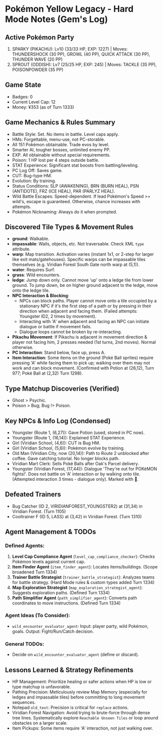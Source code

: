# Pokémon Yellow Legacy - Hard Mode Notes (Gem's Log)

## Active Pokémon Party
1. SPARKY (PIKACHU): Lv10 (33/33 HP, EXP: 1227) | Moves: THUNDERSHOCK (30 PP), GROWL (40 PP), QUICK ATTACK (30 PP), THUNDER WAVE (20 PP)
2. SPROUT (ODDISH): Lv7 (25/25 HP, EXP: 245) | Moves: TACKLE (35 PP), POISONPOWDER (35 PP)

## Game State
- Badges: 0
- Current Level Cap: 12
- Money: ¥353 (as of Turn 1333)

## Game Mechanics & Rules Summary
- Battle Style: Set. No items in battle. Level caps apply.
- HMs: Forgettable, menu-use, not PC-storable.
- All 151 Pokémon obtainable. Trade evos by level.
- Smarter AI, tougher bosses, unlimited enemy PP.
- EXP. All obtainable without special requirements.
- Poison: 1 HP lost per 4 steps outside battle.
- STAT Experience: Significant stat boosts from battling/leveling.
- PC Log Off: Saves game.
- CUT: Bug-type HM.
- Evolution: By training.
- Status Conditions: SLP (AWAKENING), BRN (BURN HEAL), PSN (ANTIDOTE), FRZ (ICE HEAL), PAR (PARLYZ HEAL).
- Wild Battle Escapes: Speed-dependent. If lead Pokémon's Speed >= wild's, escape is guaranteed. Otherwise, chance increases with attempts.
- Pokémon Nicknaming: Always do it when prompted.

## Discovered Tile Types & Movement Rules
- **ground**: Walkable.
- **impassable**: Walls, objects, etc. Not traversable. Check XML `type` attribute.
- **warp**: Map transition. Activation varies (instant 1x1, or 2-step for larger like exit mats/gatehouses). Specific warps can be impassable tiles themselves (e.g. Viridian Forest South Gate north warp at (5,1)).
- **water**: Requires Surf.
- **grass**: Wild encounters.
- **ledge**: Jump down only. Cannot move 'up' onto a ledge tile from lower ground. To jump down, be on higher ground adjacent to the ledge, move onto the ledge tile.
- **NPC Interaction & Blocking**:
    - NPCs can block paths. Player cannot move onto a tile occupied by a stationary NPC if it's the first step of a path or by pressing in their direction when adjacent and facing them. (Failed attempts: Youngster ID2, 2 times by movement).
    - Interacting with 'A' when adjacent and facing an NPC can initiate dialogue or battle if movement fails.
    - Dialogue loops cannot be broken by re-interacting.
- **Pikachu Movement**: If Pikachu is adjacent in movement direction & player not facing him, 2 presses needed (1st turns, 2nd moves). Normal otherwise.
- **PC Interaction**: Stand below, face up, press A.
- **Item Interaction**: Some items on the ground (Poké Ball sprites) require pressing 'A' while facing them to pick up; walking over them may not work and can block movement. (Confirmed with Potion at (26,12), Turn 977; Poké Ball at (2,32) Turn 1298).

## Type Matchup Discoveries (Verified)
- Ghost > Psychic.
- Poison > Bug; Bug !> Poison.

## Key NPCs & Info Log (Condensed)
- Youngster (Route 1, (6,27)): Gave Potion (used, stored in PC now).
- Youngster (Route 1, (16,14)): Explained STAT Experience.
- Girl (Viridian School, (4,6)): CUT is Bug HM.
- Girl (Viridian School, (5,6)): Pokémon evolve by training.
- Old Man (Viridian City, now (20,14)): Path to Route 2 unblocked after coffee. Gave catching tutorial. No longer blocks path.
- Viridian Mart Clerk: Sells Poké Balls after Oak's Parcel delivery.
- Youngster (Viridian Forest, (17,44)): Dialogue 'They're out for POKéMON fights!'. Does not battle on 'A' interaction or by walking onto tile. (Attempted interaction 3 times - dialogue only). Marked with 💬.

## Defeated Trainers
- Bug Catcher (ID 2, VIRIDIANFOREST_YOUNGSTER2) at (31,34) in Viridian Forest. (Turn 1105)
- Cooltrainer F (ID 5, LASS) at (3,42) in Viridian Forest. (Turn 1310)

## Agent Management & TODOs
### Defined Agents:
1.  **Level Cap Compliance Agent** (`level_cap_compliance_checker`): Checks Pokémon levels against current cap.
2.  **Item Finder Agent** (`item_finder_agent`): Locates items/buildings. (Scope broadened Turn 1334)
3.  **Trainer Battle Strategist** (`trainer_battle_strategist`): Analyzes teams for battle strategy. (Hard Mode rules & custom types added Turn 1334)
4.  **Map Exploration Strategist** (`map_exploration_strategist_agent`): Suggests exploration paths. (Defined Turn 1334)
5.  **Path Simplifier Agent** (`path_simplifier_agent`): Converts path coordinates to move instructions. (Defined Turn 1334)

### Agent Ideas (To Consider):
- `wild_encounter_evaluator_agent`: Input: player party, wild Pokémon, goals. Output: Fight/Run/Catch decision.

### General TODOs:
- Decide on `wild_encounter_evaluator_agent` (define or discard).

## Lessons Learned & Strategy Refinements
- HP Management: Prioritize healing or safer actions when HP is low or type matchup is unfavorable.
- Pathing Precision: Meticulously review Map Memory (especially for ledges and impassable tiles) before committing to long movement sequences.
- Notepad `old_text`: Precision is critical for `replace` actions.
- Viridian Forest Navigation: Avoid trying to brute-force through dense tree lines. Systematically explore `Reachable Unseen Tiles` or loop around obstacles on a larger scale.
- Item Pickups: Some items require 'A' interaction, not just walking over.